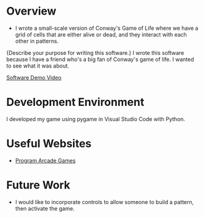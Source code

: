 # Overview

- I wrote a small-scale version of Conway's Game of Life where we have a grid of cells that are either alive or dead, and they interact with each other in patterns.

{Describe your purpose for writing this software.}
I wrote this software because I have a friend who's a big fan of Conway's game of life. I wanted to see what it was about.

[Software Demo Video](http://youtube.link.goes.here)

# Development Environment

I developed my game using pygame in Visual Studio Code with Python.

# Useful Websites

- [Program Arcade Games](http://programarcadegames.com/index.php?chapter=array_backed_grids&lang=en#section_16)

# Future Work

- I would like to incorporate controls to allow someone to build a pattern, then activate the game.